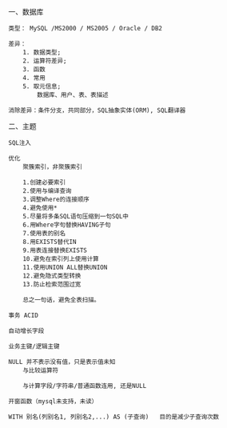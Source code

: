 一、数据库

	类型： MySQL /MS2000 / MS2005 / Oracle / DB2

	差异：
		1. 数据类型;
		2. 运算符差异;
		3. 函数
		4. 常用
		5. 取元信息;
			数据库、用户、表、表描述

	消除差异：条件分支，共同部分，SQL抽象实体(ORM), SQL翻译器

二、主题

	SQL注入

	优化
		聚簇索引，非聚簇索引

		1.创建必要索引
		2.使用与编译查询
		3.调整Where的连接顺序
		4.避免使用*
		5.尽量将多条SQL语句压缩到一句SQL中
		6.用Where字句替换HAVING子句
		7.使用表的别名
		8.用EXISTS替代IN
		9.用表连接替换EXISTS
		10.避免在索引列上使用计算
		11.使用UNION ALL替换UNION
		12.避免隐式类型转换
		13.防止检索范围过宽

		总之一句话，避免全表扫描。

	事务 ACID

	自动增长字段

	业务主键/逻辑主键

	NULL 并不表示没有值，只是表示值未知
		与比较运算符

		与计算字段/字符串/普通函数连用, 还是NULL
	
	开窗函数（mysql未支持，未读）

	WITH 别名(列别名1, 列别名2,...) AS (子查询)   目的是减少子查询次数
